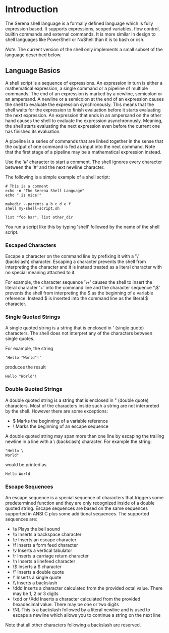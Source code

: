 # Introduction

The Serena shell language is a formally defined language which is fully expression based. It supports expressions, scoped variables, flow control, builtin commands and external commands. It is more similar in design to shell languages like PowerShell or NuShell than it is to bash or csh.

_Note:_ The current version of the shell only implements a small subset of the language described below.

## Language Basics

A shell script is a sequence of expressions. An expression in turn is either a mathematical expression, a single command or a pipeline of multiple commands. The end of an expression is marked by a newline, semicolon or an ampersand. A newline or a semicolon at the end of an expression causes the shell to evaluate the expression synchronously. This means that the shell waits for the expression to finish evaluation before it starts evaluating the next expression. An expression that ends in an ampersand on the other hand causes the shell to evaluate the expression asynchronously. Meaning, the shell starts evaluating the next expression even before the current one has finished its evaluation.

A pipeline is a series of commands that are linked together in the sense that the output of one command is fed as input into the next command. Note that the first stage of a pipeline may be a mathematical expression instead.

Use the '#' character to start a comment. The shell ignores every character between the '#' and the next newline character.

The following is a simple example of a shell script:

```
# This is a comment
echo -n "The Serena Shell Language"
echo " is nice!"

makedir --parents a b c d e f
shell my-shell-script.sh

list "foo bar"; list other_dir
```

You run a script like this by typing 'shell' followed by the name of the shell script.

### Escaped Characters

Escape a character on the command line by prefixing it with a '\\' (backslash) character. Escaping a character prevents the shell from interpreting the character and it is instead treated as a literal character with no special meaning attached to it.

For example, the character sequence '\\+' causes the shell to insert the literal character '+' into the command line and the character sequence '\\$' prevents the shell from interpreting the \$ as the beginning of a variable reference. Instead \$ is inserted into the command line as the literal \$ character.

### Single Quoted Strings

A single quoted string is a string that is enclosed in ' (single quote) characters. The shell does not interpret any of the characters between single quotes.

For example, the string

```
'Hello "World"!'
```

produces the result

```
Hello "World"!
```

### Double Quoted Strings

A double quoted string is a string that is enclosed in " (double quote) characters. Most of the characters inside such a string are not interpreted by the shell. However there are some exceptions:

* \$ Marks the beginning of a variable reference
* \\ Marks the beginning of an escape sequence

A double quoted string may span more than one line by escaping the trailing newline in a line with a \ (backslash) character. For example the string:

```
"Hello \
World"
```

would be printed as

```
Hello World
```

### Escape Sequences

An escape sequence is a special sequence of characters that triggers some predetermined function and they are only recognized inside of a double quoted string. Escape sequences are based on the same sequences supported in ANSI C plus some additional sequences. The supported sequences are:

* \\a Plays the bell sound
* \\b Inserts a backspace character
* \\e Inserts an escape character
* \\f Inserts a form feed character
* \\v Inserts a vertical tabulator
* \\r Inserts a carriage return character
* \\n Inserts a linefeed character
* \\$ Inserts a \$ character
* \\" Inserts a double quote
* \\' Inserts a single quote
* \\\\ Inserts a backslash
* \\ddd Inserts a character calculated from the provided octal value. There may be 1, 2 or 3 digits
* \\xdd or \\Xdd Inserts a character calculated from the provided hexadecimal value. There may be one or two digits
* \\NL This is a backslash followed by a literal newline and is used to escape a newline which allows you to continue a string on the next line

Note that all other characters following a backslash are reserved.
